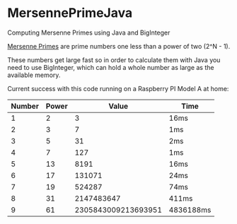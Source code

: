 # MersennePrimeJava
Computing Mersenne Primes using Java and BigInteger

[Mersenne Primes](https://en.wikipedia.org/wiki/Mersenne_prime) are prime numbers one less than a power of two (2^N - 1).

These numbers get large fast so in order to calculate them with Java you need to use BigInteger, which can hold a whole number as large as the available memory.

Current success with this code running on a Raspberry PI Model A at home:

Number|Power|Value|Time
---|---|---|---
1|2|3|16ms
2|3|7|1ms
3|5|31|2ms
4|7|127|1ms
5|13|8191|16ms
6|17|131071|24ms
7|19|524287|74ms
8|31|2147483647|411ms
9|61|2305843009213693951|4836188ms

